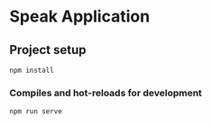 # Speak Application

## Project setup
```
npm install
```

### Compiles and hot-reloads for development
```
npm run serve
```
